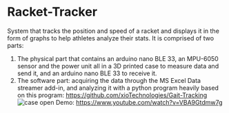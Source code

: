 # Racket-Tracker
System that tracks the position and speed of a racket and displays it in the form of graphs to help athletes analyze their stats.
It is comprised of two parts: 
1) The physical part that contains an arduino nano BLE 33, an MPU-6050 sensor and the power unit all in a 3D printed case to measure data and send it, and an arduino nano BLE 33 to receive it.
2) The software part: acquiring the data through the MS Excel Data streamer add-in, and analyzing it with a python program heavily based on this program: https://github.com/xioTechnologies/Gait-Tracking
![case open](https://user-images.githubusercontent.com/43016405/209400516-ab35b4e0-95d4-44d3-a67a-c4779fca35ba.jpg)
Demo: https://www.youtube.com/watch?v=VBA9Gtdmw7g

